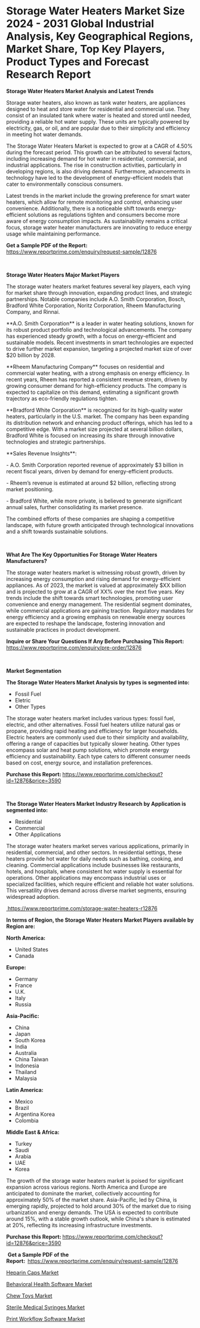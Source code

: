 <p><h1>Storage Water Heaters Market Size 2024 - 2031 Global Industrial Analysis, Key Geographical Regions, Market Share, Top Key Players, Product Types and Forecast Research Report</h1></p><p><strong>Storage Water Heaters Market Analysis and Latest Trends</strong></p>
<p><p>Storage water heaters, also known as tank water heaters, are appliances designed to heat and store water for residential and commercial use. They consist of an insulated tank where water is heated and stored until needed, providing a reliable hot water supply. These units are typically powered by electricity, gas, or oil, and are popular due to their simplicity and efficiency in meeting hot water demands.</p><p>The Storage Water Heaters Market is expected to grow at a CAGR of 4.50% during the forecast period. This growth can be attributed to several factors, including increasing demand for hot water in residential, commercial, and industrial applications. The rise in construction activities, particularly in developing regions, is also driving demand. Furthermore, advancements in technology have led to the development of energy-efficient models that cater to environmentally conscious consumers.</p><p>Latest trends in the market include the growing preference for smart water heaters, which allow for remote monitoring and control, enhancing user convenience. Additionally, there is a noticeable shift towards energy-efficient solutions as regulations tighten and consumers become more aware of energy consumption impacts. As sustainability remains a critical focus, storage water heater manufacturers are innovating to reduce energy usage while maintaining performance.</p></p>
<p><strong>Get a Sample PDF of the Report:&nbsp;</strong> <a href="https://www.reportprime.com/enquiry/request-sample/12876">https://www.reportprime.com/enquiry/request-sample/12876</a></p>
<p>&nbsp;</p>
<p><strong>Storage Water Heaters Major Market Players</strong></p>
<p><p>The storage water heaters market features several key players, each vying for market share through innovation, expanding product lines, and strategic partnerships. Notable companies include A.O. Smith Corporation, Bosch, Bradford White Corporation, Noritz Corporation, Rheem Manufacturing Company, and Rinnai.</p><p>**A.O. Smith Corporation** is a leader in water heating solutions, known for its robust product portfolio and technological advancements. The company has experienced steady growth, with a focus on energy-efficient and sustainable models. Recent investments in smart technologies are expected to drive further market expansion, targeting a projected market size of over $20 billion by 2028.</p><p>**Rheem Manufacturing Company** focuses on residential and commercial water heating, with a strong emphasis on energy efficiency. In recent years, Rheem has reported a consistent revenue stream, driven by growing consumer demand for high-efficiency products. The company is expected to capitalize on this demand, estimating a significant growth trajectory as eco-friendly regulations tighten.</p><p>**Bradford White Corporation** is recognized for its high-quality water heaters, particularly in the U.S. market. The company has been expanding its distribution network and enhancing product offerings, which has led to a competitive edge. With a market size projected at several billion dollars, Bradford White is focused on increasing its share through innovative technologies and strategic partnerships.</p><p>**Sales Revenue Insights**: </p><p>- A.O. Smith Corporation reported revenue of approximately $3 billion in recent fiscal years, driven by demand for energy-efficient products.</p><p>- Rheem’s revenue is estimated at around $2 billion, reflecting strong market positioning.</p><p>- Bradford White, while more private, is believed to generate significant annual sales, further consolidating its market presence. </p><p>The combined efforts of these companies are shaping a competitive landscape, with future growth anticipated through technological innovations and a shift towards sustainable solutions.</p></p>
<p>&nbsp;</p>
<p><strong>What Are The Key Opportunities For Storage Water Heaters Manufacturers?</strong></p>
<p><p>The storage water heaters market is witnessing robust growth, driven by increasing energy consumption and rising demand for energy-efficient appliances. As of 2023, the market is valued at approximately $XX billion and is projected to grow at a CAGR of XX% over the next five years. Key trends include the shift towards smart technologies, promoting user convenience and energy management. The residential segment dominates, while commercial applications are gaining traction. Regulatory mandates for energy efficiency and a growing emphasis on renewable energy sources are expected to reshape the landscape, fostering innovation and sustainable practices in product development.</p></p>
<p><strong>Inquire or Share Your Questions If Any Before Purchasing This Report:</strong> <a href="https://www.reportprime.com/enquiry/pre-order/12876">https://www.reportprime.com/enquiry/pre-order/12876</a></p>
<p>&nbsp;</p>
<p><strong>Market Segmentation</strong></p>
<p><strong>The Storage Water Heaters Market Analysis by types is segmented into:</strong></p>
<p><ul><li>Fossil Fuel</li><li>Eletric</li><li>Other Types</li></ul></p>
<p><p>The storage water heaters market includes various types: fossil fuel, electric, and other alternatives. Fossil fuel heaters utilize natural gas or propane, providing rapid heating and efficiency for larger households. Electric heaters are commonly used due to their simplicity and availability, offering a range of capacities but typically slower heating. Other types encompass solar and heat pump solutions, which promote energy efficiency and sustainability. Each type caters to different consumer needs based on cost, energy source, and installation preferences.</p></p>
<p><strong>Purchase this Report:&nbsp;</strong><a href="https://www.reportprime.com/checkout?id=12876&price=3590">https://www.reportprime.com/checkout?id=12876&price=3590</a></p>
<p>&nbsp;</p>
<p><strong>The Storage Water Heaters Market Industry Research by Application is segmented into:</strong></p>
<p><ul><li>Residential</li><li>Commercial</li><li>Other Applications</li></ul></p>
<p><p>The storage water heaters market serves various applications, primarily in residential, commercial, and other sectors. In residential settings, these heaters provide hot water for daily needs such as bathing, cooking, and cleaning. Commercial applications include businesses like restaurants, hotels, and hospitals, where consistent hot water supply is essential for operations. Other applications may encompass industrial uses or specialized facilities, which require efficient and reliable hot water solutions. This versatility drives demand across diverse market segments, ensuring widespread adoption.</p></p>
<p><a href="https://www.reportprime.com/storage-water-heaters-r12876">&nbsp;https://www.reportprime.com/storage-water-heaters-r12876</a></p>
<p><strong>In terms of Region, the Storage Water Heaters Market Players available by Region are:</strong></p>
<p>
    <p> <strong> North America: </strong>
        <ul>
            <li>United States</li>
            <li>Canada</li>
        </ul>
        </p> 
    <p> <strong> Europe: </strong>
        <ul>
            <li>Germany</li>
            <li>France</li>
            <li>U.K.</li>
            <li>Italy</li>
            <li>Russia</li>
        </ul>
        </p> 
    <p> <strong> Asia-Pacific: </strong>
        <ul>
            <li>China</li>
            <li>Japan</li>
            <li>South Korea</li>
            <li>India</li>
            <li>Australia</li>
            <li>China Taiwan</li>
            <li>Indonesia</li>
            <li>Thailand</li>
            <li>Malaysia</li>
        </ul>
        </p> 
    <p> <strong> Latin America: </strong>
        <ul>
            <li>Mexico</li>
            <li>Brazil</li>
            <li>Argentina Korea</li>
            <li>Colombia</li>
        </ul>
        </p> 
    <p> <strong> Middle East & Africa: </strong>
        <ul>
            <li>Turkey</li>
            <li>Saudi</li>
            <li>Arabia</li>
            <li>UAE</li>
            <li>Korea</li>
        </ul>
    </p>
    </p>
<p><p>The growth of the storage water heaters market is poised for significant expansion across various regions. North America and Europe are anticipated to dominate the market, collectively accounting for approximately 50% of the market share. Asia-Pacific, led by China, is emerging rapidly, projected to hold around 30% of the market due to rising urbanization and energy demands. The USA is expected to contribute around 15%, with a stable growth outlook, while China's share is estimated at 20%, reflecting its increasing infrastructure investments.</p></p>
<p><strong>Purchase this Report: </strong><a href="https://www.reportprime.com/checkout?id=12876&price=3590">https://www.reportprime.com/checkout?id=12876&price=3590</a></p>
<p>&nbsp;<strong>Get a Sample PDF of the Report:&nbsp;&nbsp;</strong><a href="https://www.reportprime.com/enquiry/request-sample/12876">https://www.reportprime.com/enquiry/request-sample/12876</a></p>
<p><strong></strong></p>
<p><p><a href="https://issuu.com/reportprime-2/docs/heparin-caps-market-size-2030.pptx_a2b4b37fd5a6db">Heparin Caps Market</a></p><p><a href="https://www.linkedin.com/pulse/future-insights-behavioral-health-software-market-trends-ilaqf?trackingId=72N8FzSASX%2B1s2IvDLsIaw%3D%3D">Behavioral Health Software Market</a></p><p><a href="https://www.linkedin.com/pulse/chew-toys-market-share-size-trends-industry-analysis-cxnie?trackingId=L37zOUt9S%2B%2BjPT48dPssZQ%3D%3D">Chew Toys Market</a></p><p><a href="https://issuu.com/reportprime-2/docs/sterile-medical-syringes-market-siz_df089500b3b346">Sterile Medical Syringes Market</a></p><p><a href="https://medium.com/@maria.hardacre7345/global-print-workflow-software-market-focus-on-application-end-use-industry-type-equipment-and-6ba1a51e80c9">Print Workflow Software Market</a></p></p>